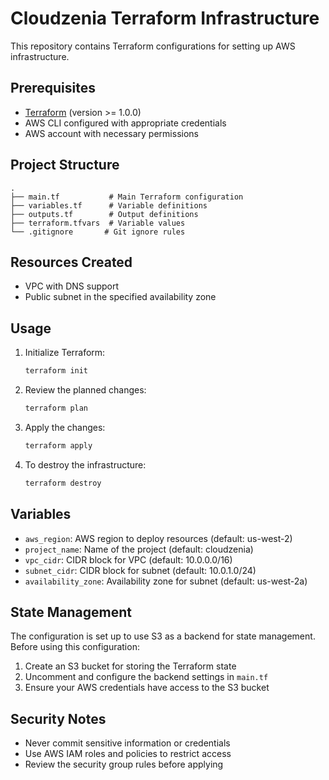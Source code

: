 # Cloudzenia Terraform Infrastructure

This repository contains Terraform configurations for setting up AWS infrastructure.

## Prerequisites

- [Terraform](https://www.terraform.io/downloads.html) (version >= 1.0.0)
- AWS CLI configured with appropriate credentials
- AWS account with necessary permissions

## Project Structure

```
.
├── main.tf           # Main Terraform configuration
├── variables.tf      # Variable definitions
├── outputs.tf        # Output definitions
├── terraform.tfvars  # Variable values
└── .gitignore       # Git ignore rules
```

## Resources Created

- VPC with DNS support
- Public subnet in the specified availability zone

## Usage

1. Initialize Terraform:
   ```bash
   terraform init
   ```

2. Review the planned changes:
   ```bash
   terraform plan
   ```

3. Apply the changes:
   ```bash
   terraform apply
   ```

4. To destroy the infrastructure:
   ```bash
   terraform destroy
   ```

## Variables

- `aws_region`: AWS region to deploy resources (default: us-west-2)
- `project_name`: Name of the project (default: cloudzenia)
- `vpc_cidr`: CIDR block for VPC (default: 10.0.0.0/16)
- `subnet_cidr`: CIDR block for subnet (default: 10.0.1.0/24)
- `availability_zone`: Availability zone for subnet (default: us-west-2a)

## State Management

The configuration is set up to use S3 as a backend for state management. Before using this configuration:

1. Create an S3 bucket for storing the Terraform state
2. Uncomment and configure the backend settings in `main.tf`
3. Ensure your AWS credentials have access to the S3 bucket

## Security Notes

- Never commit sensitive information or credentials
- Use AWS IAM roles and policies to restrict access
- Review the security group rules before applying